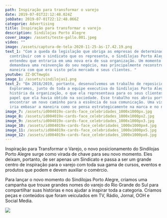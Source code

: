 ```yaml
---
path: Inspiração para transformar o varejo
date: 2019-07-01T22:12:48.024Z
jobDate: 2019-07-01T22:12:48.066Z
categorie: Advertising
title: Inspiração para transformar o varejo
description: Sindilojas Porto Alegre
cover_image: /assets/teste-gallo.001.jpeg
video: ""
image: /assets/captura-de-tela-2020-11-25-às-17.42.19.png
text_1: "Com a queda da legislação que obriga as empresas de determinado setor a
  contribuir com o sindicato que os representa, o Sindilojas Porto Alegre
  entendeu que entraria em uma nova era de sua organização. Um momento que
  demandava uma reinvenção do seu negócio, mas principalmente reconstruir a
  maneira com que era visto pelo mercado e seus clientes. "
youtube: ZZ-DCTmwgGs
image_1: /assets/sindilojas1.png
text_2: "Em 2018/2019, portanto, desenvolvemos um trabalho de reposicionamento.
  Exploramos, junto do toda a equipe executiva do Sindilojas Porto Alegre, a
  história da organização, o que ela representava para os seus clientes e o
  papel que ela havia obtido na sociedade. Esse trabalho nos abriu portas para
  encontrar um novo caminho para a essência de sua comunicação. Uma visão que
  iria embasar a maneira como se pensa estrategicamente na marca e no negócio. "
image_7: /assets/id004019x-cards-face_celebridades_1000x1000px.jpg
image_8: /assets/id004019x-cards-face_celebridades_1000x1000px2.jpg
image_9: /assets/id004019x-cards-face_celebridades_1000x1000px3.jpg
image_10: /assets/id004019x-cards-face_celebridades_1000x1000px4.jpg
image_11: /assets/id004019x-cards-face_celebridades_1000x1000px5.jpg
image_12: /assets/id004019x-cards-face_celebridades_1000x1000px6.jpg
---
```

Inspiração para Transformar o Varejo, o novo posicionamento do Sindilojas Porto Alegre surge como virada de chave para seu novo momento. Eles deixam, portanto, de ser apenas um Sindicato e passa a ser um grande centro de inspiração para o varejo com toda sua gama de cursos, eventos e produtos que podem e devem auxiliar o comércio. 

Para lançar o novo momento do Sindilojas Porto Alegre, criamos uma campanha que trouxe grandes nomes do varejo do Rio Grande do Sul para compartilhar suas histórias e nos ajudar a inspirar toda a categoria. Criamos peças e conteúdos que foram veiculados em TV, Rádio, Jornal, OOH e Social Media.

![](/assets/sindilojas2.png)